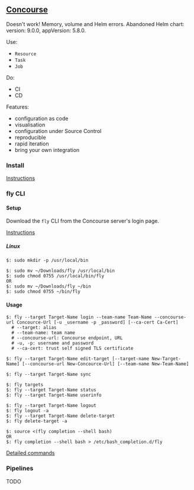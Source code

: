 ## [Concourse](https://concourse-ci.org/)

Doesn't work! Memory, volume and Helm errors. Abandoned Helm chart: version: 9.0.0, appVersion: 5.8.0.  

Use:
* `Resource`
* `Task`
* `Job`

Do:
* CI
* CD

Features:
* configuration as code
* visualisation
* configuration under Source Control
* reproducible
* rapid iteration
* bring your own integration

### Install

[Instructions](Docs/Install)

### fly CLI

#### Setup

Download the `fly` CLI from the Concourse server's login page.  

[Instructions](Other/ConcourseTutorial)

##### Linux

```
$: sudo mkdir -p /usr/local/bin

$: sudo mv ~/Downloads/fly /usr/local/bin
$: sudo chmod 0755 /usr/local/bin/fly
OR
$: sudo mv ~/Downloads/fly ~/bin
$: sudo chmod 0755 ~/bin/fly
```

#### Usage

```
$: fly --target Target-Name login --team-name Team-Name --concourse-url Concource-Url [-u _username -p _password] [--ca-cert Ca-Cert]
  # --target: alias
  # --team-name: team name
  # --concourse-url: Concourse endpoint, URL
  # -u, -p: username and password
  # --ca-cert: trust self signed TLS certificate

$: fly --target Target-Name edit-target [--target-name New-Target-Name] [--concourse-url New-Concource-Url] [--team-name New-Team-Name]

$: fly --target Target-Name sync

$: fly targets
$: fly --target Target-Name status
$: fly --target Target-Name userinfo

$: fly --target Target-Name logout
$: fly logout -a
$: fly --target Target-Name delete-target
$: fly delete-target -a

$: source <(fly completion --shell bash)
OR
$: fly completion --shell bash > /etc/bash_completion.d/fly
```

[Detailed commands](Docs/flyCLI)

### Pipelines

TODO
